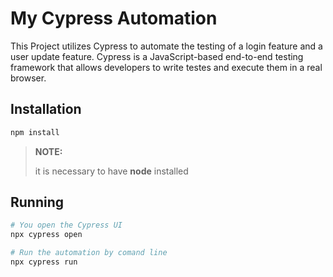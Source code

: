# My Cypress Automation 

This Project utilizes Cypress to automate the testing of a login feature and a user update feature.
Cypress is a JavaScript-based end-to-end testing framework that allows developers to write testes and execute them in a real browser.

## Installation
```bash
npm install
```

> **NOTE:**
>
> it is necessary to have **node** installed

## Running
```bash
# You open the Cypress UI
npx cypress open

# Run the automation by comand line
npx cypress run
```

